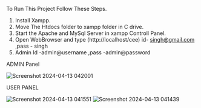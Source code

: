 To Run This Project Follow These Steps.
1) Install Xampp.
2) Move The Htdocs folder to xampp folder in C drive.
3) Start the Apache and MySql Server in xampp Controll Panel.
4) Open WebBrowser and type (http://localhost/cee) id- singh@gmail.com ,pass - singh
5) Admin Id -admin@username ,pass -admin@password
   
 ADMIN Panel
 
  ![Screenshot 2024-04-13 042001](https://github.com/Ankitsingh0460/Online-Examination-Portal/assets/101083216/06183940-c997-43b4-987d-f6072783302c)
   
 USER PANEL
 
![Screenshot 2024-04-13 041551](https://github.com/Ankitsingh0460/Online-Examination-Portal/assets/101083216/d29353f9-73b8-4ed1-a026-d85fe3acabd5)
![Screenshot 2024-04-13 041439](https://github.com/Ankitsingh0460/Online-Examination-Portal/assets/101083216/d4754a10-5509-4a3e-b3ef-bd61d4971154)

